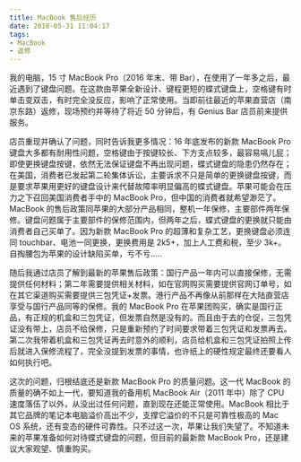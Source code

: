 ```yaml
---
title: MacBook 售后经历
date: 2018-05-31 11:04:17
tags:
- MacBook
- 返修
---
```


我的电脑，15 寸 MacBook Pro（2016 年末、带 Bar），在使用了一年多之后，最近遇到了键盘问题。在这款由苹果全新设计、键程更短的蝶式键盘上，空格键有时单击变双击，有时完全没反应，影响了正常使用。当即前往最近的苹果直营店（南京东路）返修，现场预约并等待了将近 50 分钟后，有 Genius Bar 店员前来提供服务。

店员重现并确认了问题，同时告诉我更多情况：16 年底发布的新款 MacBook Pro 键盘大多都有耐用性问题，空格键由于按键较长、下方支点较多，最容易嗝儿屁；即使更换键盘按键，依然无法保证键盘不再出现问题，蝶式键盘的隐患仍然存在；在美国，消费者已发起第二轮集体诉讼，主要诉求不只是简单的更换键盘按键，而是要求苹果用更好的键盘设计来代替故障率明显偏高的蝶式键盘。苹果可能会在压力之下召回美国消费者手中的 MacBook Pro，但中国的消费者就希望渺茫了。MacBook 的售后政策同苹果的大部分产品相同，整机一年保修，主要部件两年保修。键盘问题属于主要部件的保修范围内，但两年之后，蝶式键盘的更换就只能由消费者自己买单了。因为新款 MacBook Pro 的超薄和复杂工艺，更换键盘必须连同 touchbar、电池一同更换，更换费用是 2k5+，加上人工费和税，至少 3k+。自掏腰包为苹果的设计缺陷买单，亏不亏.....

随后我通过店员了解到最新的苹果售后政策：国行产品一年内可以直接保修，无需提供任何材料；第二年需要提供相关材料，如在官网购买需要提供官网订单号，如在其它渠道购买需要提供三包凭证+发票。港行产品不再像从前那样在大陆直营店享受与国行产品同等的保修。我的 MacBook Pro 在苹果团购买，确实是国行正品，有正规的机盒和三包凭证，但发票自然是没有的。而且由于去的仓促，三包凭证没有带上，店员不给保修，只是重新预约了时间要求带着三包凭证和发票再去。第二次我带着机盒和三包凭证再去时意外的顺利，店员给机盒和三包凭证拍照上传后就进入保修流程了，完全没提到发票的事情，也许纸上的硬性规定最终还要看人如何执行吧。

这次的问题，归根结底还是新款 MacBook Pro 的质量问题。这一代 MacBook 的质量的确不如上一代，要知道我的备用机 MacBook Air（2011 年中）除了 CPU 速度落伍了以外，从没出过任何问题，直到现在还能正常使用。MacBook 相比于其它品牌的笔记本电脑溢价高出不少，支撑它溢价的不只是可靠性极高的 Mac OS 系统，还有变态的硬件可靠性。只不过这一次，苹果让我们失望了。不知道未来的苹果准备如何对待蝶式键盘的问题，但目前的最新款 MacBook Pro，还是建议大家观望、慎重购买。
